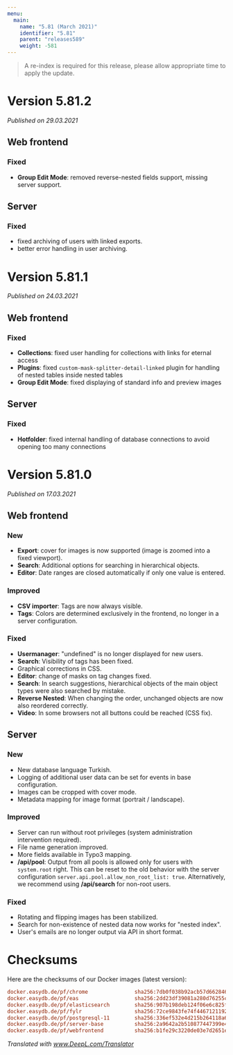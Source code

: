 ```yaml
---
menu:
  main:
    name: "5.81 (March 2021)"
    identifier: "5.81"
    parent: "releases589"
    weight: -581
---
```


> A re-index is required for this release, please allow appropriate time to apply the update.

# Version 5.81.2

*Published on 29.03.2021*

## Web frontend

### Fixed

- **Group Edit Mode**: removed reverse-nested fields support, missing server support.

## Server

### Fixed

- fixed archiving of users with linked exports.
- better error handling in user archiving.

# Version 5.81.1

*Published on 24.03.2021*

## Web frontend

### Fixed

- **Collections**: fixed user handling for collections with links for eternal access
- **Plugins**: fixed `custom-mask-splitter-detail-linked` plugin for handling of nested tables inside nested tables
- **Group Edit Mode**: fixed displaying of standard info and preview images

## Server

### Fixed

- **Hotfolder**: fixed internal handling of database connections to avoid opening too many connections

# Version 5.81.0

*Published on 17.03.2021*

## Web frontend

### New

- **Export**: cover for images is now supported (image is zoomed into a fixed viewport).
- **Search**: Additional options for searching in hierarchical objects.
- **Editor**: Date ranges are closed automatically if only one value is entered.

### Improved

- **CSV importer**: Tags are now always visible.
- **Tags**: Colors are determined exclusively in the frontend, no longer in a server configuration.

### Fixed

- **Usermanager**: "undefined" is no longer displayed for new users.
- **Search**: Visibility of tags has been fixed.
- Graphical corrections in CSS.
- **Editor**: change of masks on tag changes fixed.
- **Search**: In search suggestions, hierarchical objects of the main object types were also searched by mistake.
- **Reverse Nested**: When changing the order, unchanged objects are now also reordered correctly.
- **Video**: In some browsers not all buttons could be reached (CSS fix).

## Server

### New

- New database language Turkish.
- Logging of additional user data can be set for events in base configuration.
- Images can be cropped with cover mode.
- Metadata mapping for image format (portrait / landscape).

### Improved

- Server can run without root privileges (system administration intervention required).
- File name generation improved.
- More fields available in Typo3 mapping.
- **/api/pool**: Output from all pools is allowed only for users with `system.root` right. This can be reset to the old behavior with the server configuration `server.api.pool.allow_non_root_list: true`. Alternatively, we recommend using **/api/search** for non-root users.

### Fixed

- Rotating and flipping images has been stabilized.
- Search for non-existence of nested data now works for "nested index".
- User's emails are no longer output via API in short format.

# Checksums

Here are the checksums of our Docker images (latest version):

```ini
docker.easydb.de/pf/chrome               sha256:7db0f038b92acb57d6628463035cbdec90d0fc7d89b207d5c8847db047d026d4
docker.easydb.de/pf/eas                  sha256:2dd23df39081a280d76255cae50f151a698e79b7bc1fce8a0898601e67851f19
docker.easydb.de/pf/elasticsearch        sha256:907b198deb124f06e6c825f94ee83e118494fdf5cfbe3ceb3b72f0e86d76c359
docker.easydb.de/pf/fylr                 sha256:72ce9843fe74f446712119231ec0f720cb8beebec9178c7aa453cda783f1a73b
docker.easydb.de/pf/postgresql-11        sha256:336ef532e4d215b264118a6d3a055035c8793e8f1f7daffe237688a6db723df8
docker.easydb.de/pf/server-base          sha256:2a9642a2b510877447399e4c384ecaa6ba3a61774f40a4d3bb35b741142d5b96
docker.easydb.de/pf/webfrontend          sha256:b1fe29c3220de03e7d2651e52a61ec27fe7c0f3356f64c8d7e8b5f3bfa35efe7
```



*Translated with www.DeepL.com/Translator*